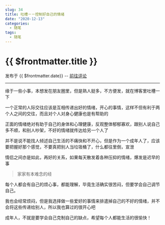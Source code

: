 ```yaml
---
slug: 34
title: 吐槽－－控制好自己的情绪
date: "2020-12-13"
categories: 
  - 随笔
tags: 
  - 随笔
---
```



# {{ $frontmatter.title }}

发布于 {{ $frontmatter.date}} -- [前往评论](https://zishu.me)

---




缘于一些小事，本想发在朋友圈里，但是熟人挺多，不方便发，就在博客里吐槽一下

一个正常的人际交往应该是互相传递出好的情绪，开心的事情，这样不但有利于两个人之间的交往，而且对个人对身心健康也是有帮助的

正面的情绪绝对有助于自己的身体和心理健康，反观整体郁郁寡欢，跟别人说自己多不顺，和别人吵架，不好的情绪就传达给另一个人了

并不是说不能找人倾述自己生活的不痛快和不开心，但是作为一个成年人了，应该要把握好那个感觉，不要真把别人当垃圾桶了，什么都往里倒，宣泄

情侣之间亦是如此，再好的关系，如果每天散发着各种压抑的情绪，爆发是迟早的事

>家家有本难念的经

每个人都会有自己的烦心事，都能理解，毕竟生活确实很苦闷，但要学会自己调节自己。

我也会经常烦闷，但是我选择做一些爱好的事情来排遣掉自己的不好的情绪，并不会将这些传递给别人，所以我也算过的很开心吧

成年人，不就是要学会自己克制自己的缺点，希望每个人都能生活的很愉快！
